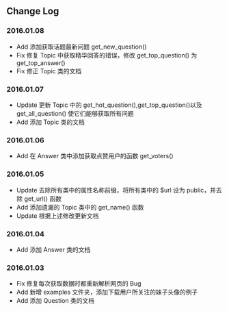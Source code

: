 ## Change Log

### 2016.01.08
- Add 添加获取话题最新问题 get_new_question()
- Fix 修复 Topic 中获取精华回答的错误，修改 get_top_question() 为 get_top_answer()
- Fix 修正 Topic 类的文档

### 2016.01.07
- Update 更新 Topic 中的 get_hot_question(),get_top_question()以及 get_all_question() 使它们能够获取所有问题
- Add 添加 Topic 类的文档

### 2016.01.06
- Add 在 Answer 类中添加获取点赞用户的函数 get_voters()

### 2016.01.05
- Update 去除所有类中的属性名称前缀，将所有类中的 $url 设为 public，并去除 get_url() 函数
- Add 添加遗漏的 Topic 类中的 get_name() 函数
- Update 根据上述修改更新文档

### 2016.01.04
- Add 添加 Answer 类的文档

### 2016.01.03
- Fix 修复每次获取数据时都重新解析网页的 Bug
- Add 新增 examples 文件夹，添加下载用户所关注的妹子头像的例子
- Add 添加 Question 类的文档